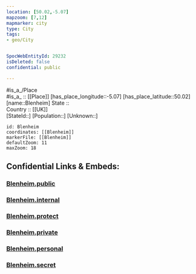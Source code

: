 ```yaml
---
location: [50.02,-5.07] 
mapzoom: [7,12] 
mapmarker: city 
type: City
tags:
- geo/City


SpocWebEntityId: 29232
isDeleted: false
confidential: public

---
```

#is_a_/Place  
#is_a_ :: [[Place]] 
[has_place_longitude::-5.07] 
[has_place_latitude::50.02] 
[name::Blenheim] 
State ::  
Country :: [[UK]]  
[StateId::] 
[Population::] 
[Unknown::] 


```leaflet
id: Blenheim
coordinates: [[Blenheim]] 
markerFile: [[Blenheim]] 
defaultZoom: 11 
maxZoom: 18
```


## Confidential Links & Embeds: 

### [Blenheim.public](/_public/\Earth\Continent\Europe\Europe~North\UK\CityBlenheim.public.md) 

### [Blenheim.internal](/_internal/\Earth\Continent\Europe\Europe~North\UK\CityBlenheim.internal.md) 

### [Blenheim.protect](/_protect/\Earth\Continent\Europe\Europe~North\UK\CityBlenheim.protect.md) 

### [Blenheim.private](/_private/\Earth\Continent\Europe\Europe~North\UK\CityBlenheim.private.md) 

### [Blenheim.personal](/_personal/\Earth\Continent\Europe\Europe~North\UK\CityBlenheim.personal.md) 

### [Blenheim.secret](/_secret/\Earth\Continent\Europe\Europe~North\UK\CityBlenheim.secret.md)

